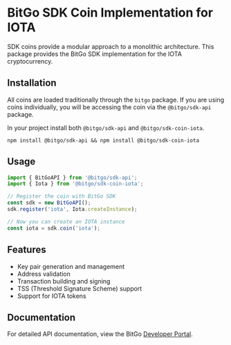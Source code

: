 # BitGo SDK Coin Implementation for IOTA

SDK coins provide a modular approach to a monolithic architecture. This package provides the BitGo SDK implementation for the IOTA cryptocurrency.

## Installation

All coins are loaded traditionally through the `bitgo` package. If you are using coins individually, you will be accessing the coin via the `@bitgo/sdk-api` package.

In your project install both `@bitgo/sdk-api` and `@bitgo/sdk-coin-iota`.

```
npm install @bitgo/sdk-api && npm install @bitgo/sdk-coin-iota
```

## Usage

```typescript
import { BitGoAPI } from '@bitgo/sdk-api';
import { Iota } from '@bitgo/sdk-coin-iota';

// Register the coin with BitGo SDK
const sdk = new BitGoAPI();
sdk.register('iota', Iota.createInstance);

// Now you can create an IOTA instance
const iota = sdk.coin('iota');
```

## Features

- Key pair generation and management
- Address validation
- Transaction building and signing
- TSS (Threshold Signature Scheme) support
- Support for IOTA tokens

## Documentation

For detailed API documentation, view the BitGo [Developer Portal](https://developers.bitgo.com/reference/overview#/).
